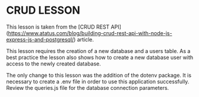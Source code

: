# CRUD LESSON
This lesson is taken from the [CRUD REST API] (https://www.atatus.com/blog/building-crud-rest-api-with-node-js-express-js-and-postgresql/) article.

This lesson requires the creation of a new database and a users table. As a best practice the lesson also shows how to create a new database user with access to the newly created database.  

The only change to this lesson was the addition of the dotenv package. It is necessary to create a .env file in order to use this application successfully. Review the queries.js file for the database connection parameters.
